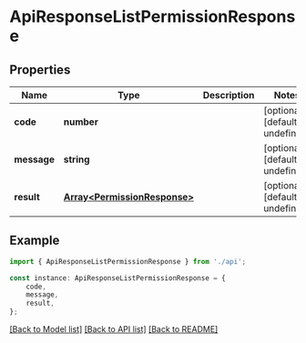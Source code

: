 # ApiResponseListPermissionResponse


## Properties

Name | Type | Description | Notes
------------ | ------------- | ------------- | -------------
**code** | **number** |  | [optional] [default to undefined]
**message** | **string** |  | [optional] [default to undefined]
**result** | [**Array&lt;PermissionResponse&gt;**](PermissionResponse.md) |  | [optional] [default to undefined]

## Example

```typescript
import { ApiResponseListPermissionResponse } from './api';

const instance: ApiResponseListPermissionResponse = {
    code,
    message,
    result,
};
```

[[Back to Model list]](../README.md#documentation-for-models) [[Back to API list]](../README.md#documentation-for-api-endpoints) [[Back to README]](../README.md)
